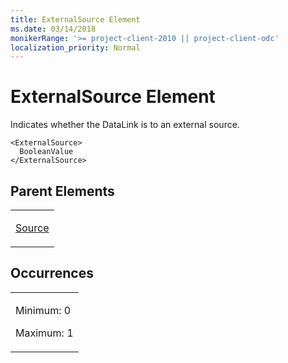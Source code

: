 ```yaml
---
title: ExternalSource Element
ms.date: 03/14/2018
monikerRange: '>= project-client-2010 || project-client-odc'
localization_priority: Normal
---
```


# ExternalSource Element




Indicates whether the DataLink is to an external source.

    <ExternalSource>
      BooleanValue
    </ExternalSource>

## Parent Elements

<table>
<colgroup>
<col style="width: 100%" />
</colgroup>
<tbody>
<tr class="odd">
<td><p><a href="source-element.md">Source</a></p></td>
</tr>
</tbody>
</table>

## Occurrences

<table>
<colgroup>
<col style="width: 100%" />
</colgroup>
<tbody>
<tr class="odd">
<td><p>Minimum: 0</p>
<p>Maximum: 1</p></td>
</tr>
</tbody>
</table>


